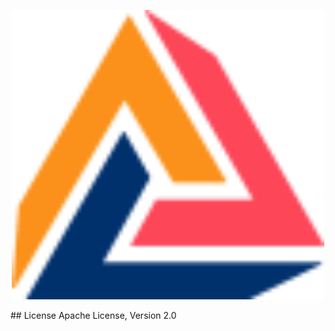 <p align="center">
    <img alt="My Logo" width="500" src="https://github.com/oip90/OpenCEXF-frontend/blob/master/src/static/public/img/logo_big.png">
  </a>
</p>

<p align="center">
</p>
## License
Apache License, Version 2.0
